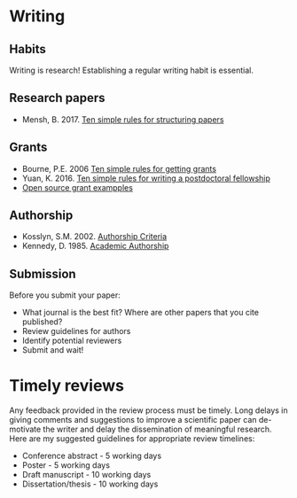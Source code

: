 # Writing
## Habits
Writing is research! Establishing a regular writing habit is essential. 

## Research papers
- Mensh, B. 2017. [Ten simple rules for structuring papers](https://journals.plos.org/ploscompbiol/article?id=10.1371/journal.pcbi.1005619)

## Grants
- Bourne, P.E. 2006 [Ten simple rules for getting grants](https://journals.plos.org/ploscompbiol/article?id=10.1371/journal.pcbi.0020012)
- Yuan, K. 2016. [Ten simple rules for writing a postdoctoral fellowship](https://journals.plos.org/ploscompbiol/article?id=10.1371/journal.pcbi.1004934)
- [Open source grant exampples](https://www.ogrants.org/)

## Authorship
- Kosslyn, S.M. 2002. [Authorship Criteria](https://kosslynlab.fas.harvard.edu/files/kosslynlab/files/authorship_criteria_nov02.pdf)
- Kennedy, D. 1985. [Academic Authorship](https://doresearch.stanford.edu/policies/research-policy-handbook/conduct-research/academic-authorship#anchor-2295)

## Submission
Before you submit your paper:
- What journal is the best fit? Where are other papers that you cite published?
- Review guidelines for authors
- Identify potential reviewers
- Submit and wait!

# Timely reviews
Any feedback provided in the review process must be timely. Long delays in giving comments and suggestions to improve a scientific paper can de-motivate the writer and delay the dissemination of meaningful research. Here are my suggested guidelines for appropriate review timelines:
- Conference abstract - 5 working days
- Poster - 5 working days
- Draft manuscript - 10 working days
- Dissertation/thesis - 10 working days

